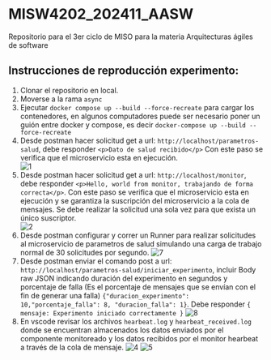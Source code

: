 # MISW4202_202411_AASW

Repositorio para el 3er ciclo de MISO para la materia Arquitecturas ágiles de software

## Instrucciones de reproducción experimento: 

1. Clonar el repositorio en local.
2. Moverse a la rama `async`
3. Ejecutar `docker compose up --build --force-recreate` para cargar los contenedores, en algunos computadores puede ser necesario poner un guión entre docker y compose, es decir `docker-compose up --build --force-recreate`
4. Desde postman hacer solicitud get a url: `http://localhost/parametros-salud`, debe responder `<p>Dato de salud recibido</p>` Con este paso se verifica que el microservicio esta en ejecución.  
![1](https://github.com/dparejaUniandes/MISW4202_202411_AASW/assets/142282285/5012b30b-a09c-4b30-b3d6-6dacdd8b8a30)    
5. Desde postman hacer solicitud get a url: `http://localhost/monitor`, debe responder `<p>Hello, world from monitor, trabajando de forma correcta</p>`. Con este paso se verifica que el microservicio esta en ejecución y se garantiza la suscripción del microservicio a la cola de mensajes. Se debe realizar la solicitud una sola vez para que exista un único suscriptor.   
![2](https://github.com/dparejaUniandes/MISW4202_202411_AASW/assets/142282285/1615058f-3ba6-444e-bece-3957ab8243c0)  
6. Desde postman configurar y correr un Runner para realizar solicitudes al microservicio de parametros de salud simulando una carga de trabajo normal de 30 solicitudes por segundo.
![7](https://github.com/dparejaUniandes/MISW4202_202411_AASW/assets/142282285/b4877431-526b-480c-934e-08bc24545fb0)   
7. Desde postman enviar el comando post a url: `http://localhost/parametros-salud/iniciar_experimento`, incluir Body raw JSON indicando duración del experimento en segundos y porcentaje de falla (Es el porcentaje de mensajes que se envían con el fin de generar una falla) `{"duracion_experimento": 10,"porcentaje_falla": 8, "duracion_falla": 1}`. Debe responder `{ mensaje: Experimento iniciado correctamente }`
![8](https://github.com/dparejaUniandes/MISW4202_202411_AASW/assets/142282285/c43fa971-bce5-4fde-906b-92ece7d18968)   
8. En vscode revisar los archivos `hearbeat.log` y `hearbeat_received.log` donde se encuentran almacenados los datos enviados por el componente monitoreado y los datos recibidos por el monitor hearbeat a través de la cola de mensaje.
![4](https://github.com/dparejaUniandes/MISW4202_202411_AASW/assets/142282285/ee34bd74-023c-4e3a-99f9-5bf0c2c27b44) ![5](https://github.com/dparejaUniandes/MISW4202_202411_AASW/assets/142282285/4e94dd3c-e566-489f-a15a-ff94498ba199)

